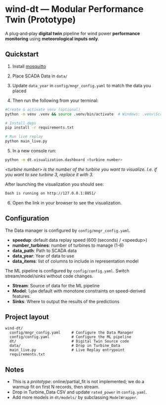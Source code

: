 # wind-dt — Modular Performance Twin (Prototype)

A plug‑and‑play **digital twin** pipeline for wind power **performance monitoring** using **meteorological inputs only**. 

## Quickstart
1. Install [mosquitto](https://mosquitto.org/download/)
2. Place SCADA Data in `data/`
3. Update `data_year` in `config/mngr_config.yaml` to match the data you placed

4. Then run the following from your terminal:
```bash
#Create & activate venv (optional)
python -m venv .venv && source .venv/bin/activate  # Windows: .venv\Scripts\activate

# Install deps
pip install -r requirements.txt

# Run live replay
python main_live.py

```
5. In a new console run:

```bash
python -m dt.visualization.dashboard <turbine number>
```
<i>\<turbine number\> is the number of the turbine you want to visualize. I.e. if you want to see turbine 3, replace it with 3.</i>

After launching the visualization you should see:
```bash
Dash is running on http://127.0.0.1:8051/
```

6. Open the link in your browser to see the visualization.


## Configuration
The Data manager is configured by `config/mngr_config.yaml`. 
- **speedup**: default data replay speed (600 (seconds) / \<speedup\>)
- **number_turbines**: number of turbines to manage (1-6)
- **data_path**: Path to SCADA data
- **data_year**: Year of data to use
- **data_items**: list of columns to include in representation model


The ML pipeline is configured by `config/config.yaml`. Switch stream/model/sinks without code changes.

- **Stream**: Source of data for the ML pipeline
- **Model**: `lgbm` default with monotone constraints on speed-derived features.
- **Sinks**: Where to output the results of the predictions

## Project layout
```
wind-dt/
  config/mngr_config.yaml     # Configure the Data Manager
  config/config.yaml          # Configure the ML pipeline
  dt/                         # Digital Twin Source code
  data/                       # Drop in Turbine_Data
  main_live.py                # Live Replay entrypoint
  requirements.txt
```

## Notes
- This is a *prototype*: online/partial_fit is not implemented; we do a warmup fit on first N records, then stream.
- Drop in Turbine_Data CSV and update `rated_power` in `config.yaml`.
- Add more models in `dt/models/` by subclassing `ModelWrapper`.